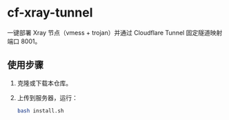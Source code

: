# cf-xray-tunnel

一键部署 Xray 节点（vmess + trojan）并通过 Cloudflare Tunnel 固定隧道映射端口 8001。

## 使用步骤

1. 克隆或下载本仓库。

2. 上传到服务器，运行：

   ```bash
   bash install.sh
